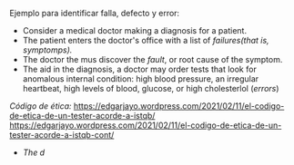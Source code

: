 Ejemplo para identificar falla, defecto y error:
- Consider a medical doctor making a diagnosis for a patient.
- The  patient enters the doctor's office with a list of *failures(that is, symptomps).*
- The doctor the mus discover the *fault*, or root cause of the symptom.
- The aid in the diagnosis, a doctor may order tests that look for anomalous internal condition: high blood pressure, an irregular heartbeat, high levels of blood, glucose, or high cholesterlol (*errors*)

*Código de ética:*
https://edgarjayo.wordpress.com/2021/02/11/el-codigo-de-etica-de-un-tester-acorde-a-istqb/
https://edgarjayo.wordpress.com/2021/02/11/el-codigo-de-etica-de-un-tester-acorde-a-istqb-cont/

- *The d*